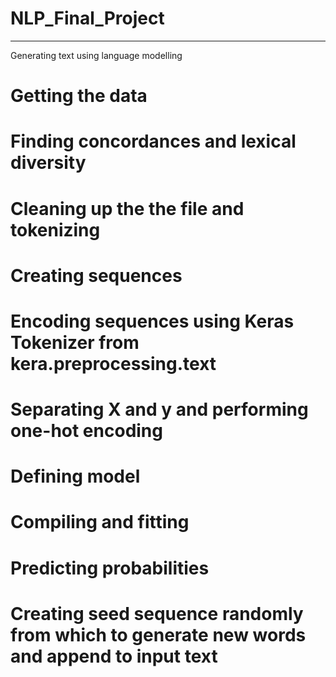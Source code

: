 # NLP_Final_Project
___________________
Generating text using language modelling

# Getting the data

# Finding concordances and lexical diversity

# Cleaning up the the file and tokenizing

# Creating sequences 

# Encoding sequences using Keras Tokenizer from kera.preprocessing.text

# Separating X and y and performing one-hot encoding

# Defining model

# Compiling and fitting

# Predicting probabilities

# Creating seed sequence randomly from which to generate new words and append to input text
